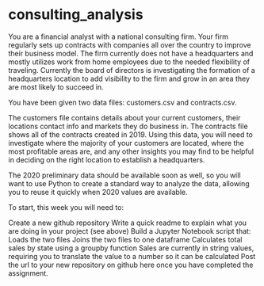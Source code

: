 # consulting_analysis


You are a financial analyst with a national consulting firm. Your firm regularly sets up contracts with companies all over the country to improve their business model. The firm currently does not have a headquarters and mostly utilizes work from home employees due to the needed flexibility of traveling. Currently the board of directors is investigating the formation of a headquarters location to add visibility to the firm and grow in an area they are most likely to succeed in.

You have been given two data files: customers.csv and contracts.csv.

The customers file contains details about your current customers, their locations contact info and markets they do business in. The contracts file shows all of the contracts created in 2019. Using this data, you will need to investigate where the majority of your customers are located, where the most profitable areas are, and any other insights you may find to be helpful in deciding on the right location to establish a headquarters.

The 2020 preliminary data should be available soon as well, so you will want to use Python to create a standard way to analyze the data, allowing you to reuse it quickly when 2020 values are available.

To start, this week you will need to:

Create a new github repository
Write a quick readme to explain what you are doing in your project (see above)
Build a Jupyter Notebook script that:
Loads the two files
Joins the two files to one dataframe
Calculates total sales by state using a groupby function
Sales are currently in string values, requiring you to translate the value to a number so it can be calculated
Post the url to your new repository on github here once you have completed the assignment.
